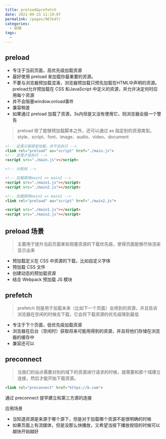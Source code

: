 ```yaml
---
title: preload&prefetch
date: 2021-09-23 11:19:07
permalink: /pages/967ed7/
categories:
  - 前端
tags:
  - 
---
```


## preload
+ 专注于当前页面，高优先级加载资源
+ 最好使用 preload 来加载你最重要的资源。
+ 不要与浏览器预加载混淆，浏览器预加载只预先加载在HTML中声明的资源。preload允许预加载在 CSS 和JavaScript 中定义的资源，并允许决定何时应用每个资源
+ 并不会阻塞window.onload事件
+ 兼容稍差
+ 如果通过 preload 加载了资源，3s内但是又没有使用它，则浏览器会报一个警告

> preload 除了能够预加载脚本之外，还可以通过 as 指定别的资源类型。style、script、font、image、audio、video、document


```html
<!-- 这里只是提前加载，并不会执行 -->
<link rel="preload" as="script" href="./main.js">
<!-- 这里才会执行 -->
<script src="./main.js"></script>

<!-- 分割线 -->

<!-- 加载顺序main1 => main2 -->
<script src="./main1.js"></script>
<script src="./main2.js"></script>

<!-- 加载顺序main2 => main1 -->
<link rel="preload" as="script" href="./main2.js">

<script src="./main1.js"></script>
<script src="./main2.js"></script>
```
## preload 场景
> 主要用于提升当前页面某些阻塞资源的下载优先级，使得页面能够尽快渲染显示出来

+ 预加载定义在 CSS 中资源的下载，比如自定义字体
+ 预加载 CSS 文件
+ 创建动态的预加载资源
+ 结合 Webpack 预加载 JS 模块



## prefetch
> prefetch 则是用于加载未来（比如下一个页面）会用到的资源，并且告诉浏览器在空闲的时候去下载，它会将下载资源的优先级降到最低


+ 专注于下个页面，低优先级加载资源
+ 浏览器在后台（空闲时）获取将来可能用得到的资源，并且将他们存储在浏览器的缓存中
+ 兼容还可以

## preconnect
> 当我们的站点需要对别的域下的资源进行请求的时候，就需要和那个域建立连接，然后才能开始下载资源。

```html
<link rel="preconnect" href="https://b.com">
```
通过 preconnect 提早建立和第三方源的连接

应用场景
+ 当知道资源是来源于哪个源下，但是对于加载哪个资源不是很明确的时候
+ 如果页面上有流媒体，但是没那么快播放，又希望当按下播放按钮的时候可以越快开始越好